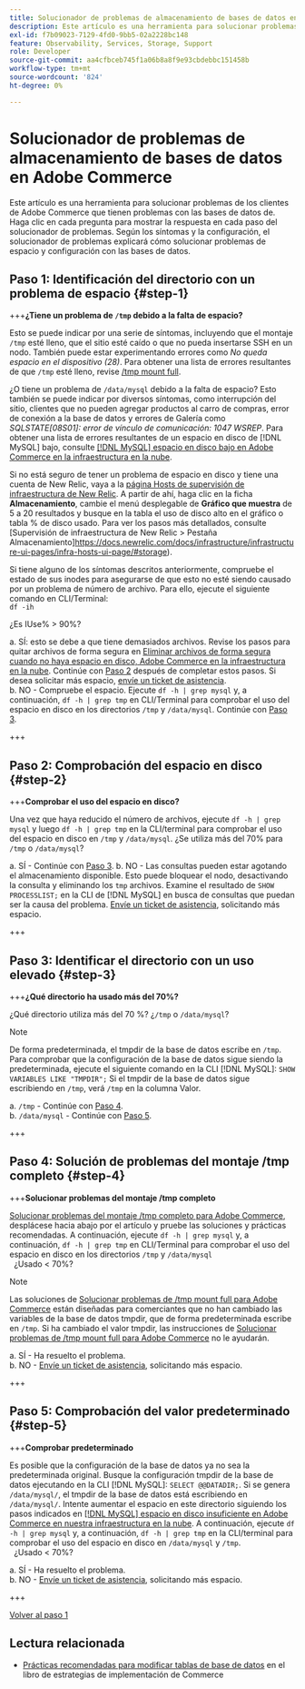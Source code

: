 ```yaml
---
title: Solucionador de problemas de almacenamiento de bases de datos en Adobe Commerce
description: Este artículo es una herramienta para solucionar problemas de los clientes de Adobe Commerce que tienen problemas con las bases de datos de. Haga clic en cada pregunta para mostrar la respuesta en cada paso del solucionador de problemas. Según los síntomas y la configuración, el solucionador de problemas explicará cómo solucionar problemas de espacio y configuración con las bases de datos.
exl-id: f7b09023-7129-4fd0-9bb5-02a2228bc148
feature: Observability, Services, Storage, Support
role: Developer
source-git-commit: aa4cfbceb745f1a06b8a8f9e93cbdebbc151458b
workflow-type: tm+mt
source-wordcount: '824'
ht-degree: 0%

---
```


# Solucionador de problemas de almacenamiento de bases de datos en Adobe Commerce

Este artículo es una herramienta para solucionar problemas de los clientes de Adobe Commerce que tienen problemas con las bases de datos de. Haga clic en cada pregunta para mostrar la respuesta en cada paso del solucionador de problemas. Según los síntomas y la configuración, el solucionador de problemas explicará cómo solucionar problemas de espacio y configuración con las bases de datos.

## Paso 1: Identificación del directorio con un problema de espacio {#step-1}

+++**¿Tiene un problema de `/tmp` debido a la falta de espacio?**

Esto se puede indicar por una serie de síntomas, incluyendo que el montaje `/tmp` esté lleno, que el sitio esté caído o que no pueda insertarse SSH en un nodo. También puede estar experimentando errores como _No queda espacio en el dispositivo (28)_. Para obtener una lista de errores resultantes de que `/tmp` esté lleno, revise [/tmp mount full](/help/troubleshooting/miscellaneous/tmp-mount-full.md).

¿O tiene un problema de `/data/mysql` debido a la falta de espacio? Esto también se puede indicar por diversos síntomas, como interrupción del sitio, clientes que no pueden agregar productos al carro de compras, error de conexión a la base de datos y errores de Galería como _SQLSTATE\[08S01\]: error de vínculo de comunicación: 1047 WSREP_. Para obtener una lista de errores resultantes de un espacio en disco de [!DNL MySQL] bajo, consulte [[!DNL MySQL] espacio en disco bajo en Adobe Commerce en la infraestructura en la nube](https://experienceleague.adobe.com/es/docs/experience-cloud-kcs/kbarticles/ka-27806).

Si no está seguro de tener un problema de espacio en disco y tiene una cuenta de New Relic, vaya a la [página Hosts de supervisión de infraestructura de New Relic](https://docs.newrelic.com/docs/infrastructure/infrastructure-ui-pages/infra-hosts-ui-page/). A partir de ahí, haga clic en la ficha **Almacenamiento**, cambie el menú desplegable de **Gráfico que muestra** de 5 a 20 resultados y busque en la tabla el uso de disco alto en el gráfico o tabla % de disco usado. Para ver los pasos más detallados, consulte [Supervisión de infraestructura de New Relic > Pestaña Almacenamiento]https://docs.newrelic.com/docs/infrastructure/infrastructure-ui-pages/infra-hosts-ui-page/#storage).

Si tiene alguno de los síntomas descritos anteriormente, compruebe el estado de sus inodes para asegurarse de que esto no esté siendo causado por un problema de número de archivo. Para ello, ejecute el siguiente comando en CLI/Terminal:\
`df -ih`

¿Es IUse% > 90%?

a. SÍ: esto se debe a que tiene demasiados archivos. Revise los pasos para quitar archivos de forma segura en [Eliminar archivos de forma segura cuando no haya espacio en disco, Adobe Commerce en la infraestructura en la nube](https://experienceleague.adobe.com/es/docs/experience-cloud-kcs/kbarticles/ka-26889). Continúe con [Paso 2](#step-2) después de completar estos pasos. Si desea solicitar más espacio, [envíe un ticket de asistencia](/help/help-center-guide/help-center/magento-help-center-user-guide.md#submit-ticket).\
b. NO - Compruebe el espacio. Ejecute `df -h | grep mysql` y, a continuación, `df -h | grep tmp` en CLI/Terminal para comprobar el uso del espacio en disco en los directorios `/tmp` y `/data/mysql`. Continúe con [Paso 3](#step-3).

+++

## Paso 2: Comprobación del espacio en disco {#step-2}

+++**Comprobar el uso del espacio en disco?**

Una vez que haya reducido el número de archivos, ejecute `df -h | grep mysql` y luego `df -h | grep tmp` en la CLI/terminal para comprobar el uso del espacio en disco en `/tmp` y `/data/mysql`. ¿Se utiliza más del 70% para `/tmp` o `/data/mysql`?

a. SÍ - Continúe con [Paso 3](#step-3).
b. NO - Las consultas pueden estar agotando el almacenamiento disponible. Esto puede bloquear el nodo, desactivando la consulta y eliminando los `tmp` archivos. Examine el resultado de `SHOW PROCESSLIST;` en la CLI de [!DNL MySQL] en busca de consultas que puedan ser la causa del problema. [Envíe un ticket de asistencia](/help/help-center-guide/help-center/magento-help-center-user-guide.md#submit-ticket), solicitando más espacio.

+++

## Paso 3: Identificar el directorio con un uso elevado {#step-3}

+++**¿Qué directorio ha usado más del 70%?**

¿Qué directorio utiliza más del 70 %? ¿`/tmp` o `/data/mysql`?

>[!NOTE]
>
>De forma predeterminada, el tmpdir de la base de datos escribe en `/tmp`. Para comprobar que la configuración de la base de datos sigue siendo la predeterminada, ejecute el siguiente comando en la CLI [!DNL MySQL]: `SHOW VARIABLES LIKE "TMPDIR";` Si el tmpdir de la base de datos sigue escribiendo en `/tmp`, verá `/tmp` en la columna Valor.

a. `/tmp` - Continúe con [Paso 4](#step-4). \
b. `/data/mysql` - Continúe con [Paso 5](#step-5).

+++

## Paso 4: Solución de problemas del montaje /tmp completo {#step-4}

+++**Solucionar problemas del montaje /tmp completo**

[Solucionar problemas del montaje /tmp completo para Adobe Commerce](/help/troubleshooting/miscellaneous/tmp-mount-full.md), desplácese hacia abajo por el artículo y pruebe las soluciones y prácticas recomendadas. A continuación, ejecute `df -h | grep mysql` y, a continuación, `df -h | grep tmp` en CLI/Terminal para comprobar el uso del espacio en disco en los directorios `/tmp` y `/data/mysql`\
  ¿Usado &lt; 70%?

>[!NOTE]
>
>Las soluciones de [Solucionar problemas de /tmp mount full para Adobe Commerce](/help/troubleshooting/miscellaneous/tmp-mount-full.md) están diseñadas para comerciantes que no han cambiado las variables de la base de datos tmpdir, que de forma predeterminada escribe en `/tmp`. Si ha cambiado el valor tmpdir, las instrucciones de [Solucionar problemas de /tmp mount full para Adobe Commerce](/help/troubleshooting/miscellaneous/tmp-mount-full.md) no le ayudarán.

a. SÍ - Ha resuelto el problema. \
b. NO - [Envíe un ticket de asistencia](/help/help-center-guide/help-center/magento-help-center-user-guide.md#submit-ticket), solicitando más espacio.

+++

## Paso 5: Comprobación del valor predeterminado {#step-5}

+++**Comprobar predeterminado**

Es posible que la configuración de la base de datos ya no sea la predeterminada original. Busque la configuración tmpdir de la base de datos ejecutando en la CLI [!DNL MySQL]: `SELECT @@DATADIR;`. Si se genera `/data/mysql/`, el tmpdir de la base de datos está escribiendo en `/data/mysql/`. Intente aumentar el espacio en este directorio siguiendo los pasos indicados en [[!DNL MySQL] espacio en disco insuficiente en Adobe Commerce en nuestra infraestructura en la nube](https://experienceleague.adobe.com/es/docs/experience-cloud-kcs/kbarticles/ka-27806). A continuación, ejecute `df -h | grep mysql` y, a continuación, `df -h | grep tmp` en la CLI/terminal para comprobar el uso del espacio en disco en `/data/mysql` y `/tmp`.\
  ¿Usado &lt; 70%?

a. SÍ - Ha resuelto el problema. \
b. NO - [Envíe un ticket de asistencia](/help/help-center-guide/help-center/magento-help-center-user-guide.md#submit-ticket), solicitando más espacio.

+++

[Volver al paso 1](#step-1)

## Lectura relacionada

* [Prácticas recomendadas para modificar tablas de base de datos](https://experienceleague.adobe.com/es/docs/commerce-operations/implementation-playbook/best-practices/development/modifying-core-and-third-party-tables#why-adobe-recommends-avoiding-modifications) en el libro de estrategias de implementación de Commerce
